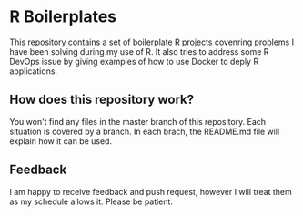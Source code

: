 # R Boilerplates

This repository contains a set of boilerplate R projects covenring problems I have been solving during my use of R. It also tries to address some R DevOps issue by giving examples of how to use Docker to deply R applications.

## How does this repository work?

You won't find any files in the master branch of this repository. Each situation is covered by a branch. In each brach, the README.md file will explain how it can be used.

## Feedback

I am happy to receive feedback and push request, however I will treat them as my schedule allows it. Please be patient.

